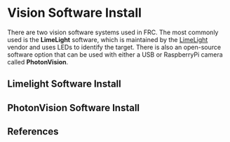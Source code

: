 # Vision Software Install
There are two vision software systems used in FRC.  The most commonly used is the **LimeLight** software, which is maintained by the [LimeLight](https://limelightvision.io) vendor and uses LEDs to identify the target.  There is also an open-source software option that can be used with either a USB or RaspberryPi camera called **PhotonVision**. 

## Limelight Software Install

## PhotonVision Software Install


## References